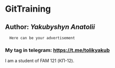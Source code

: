 # GitTraining
## Author: _Yakubyshyn Anatolii_
```
  Here can be your advertisement
```
### My tag in telegram: https://t.me/tolikyakub
I am a student of FAM 121 (КП-12).

